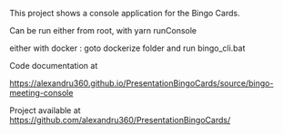 This project shows a console application for the Bingo Cards.

Can be run either from root, with
yarn runConsole

either with docker : goto dockerize folder and run bingo_cli.bat


Code documentation at

https://alexandru360.github.io/PresentationBingoCards/source/bingo-meeting-console

Project available at https://github.com/alexandru360/PresentationBingoCards/